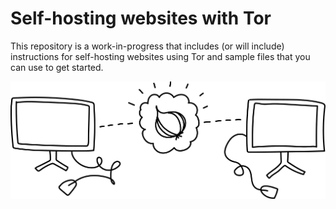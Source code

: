 # Self-hosting websites with Tor

This repository is a work-in-progress that includes (or will include) instructions for self-hosting websites using Tor and sample files that you can use to get started.

![a simple b&w line drawing of two desktop computers connected with a dotted line and in the center of their connection is an onion inside a thought-bubble cloud](onion-computers.png)